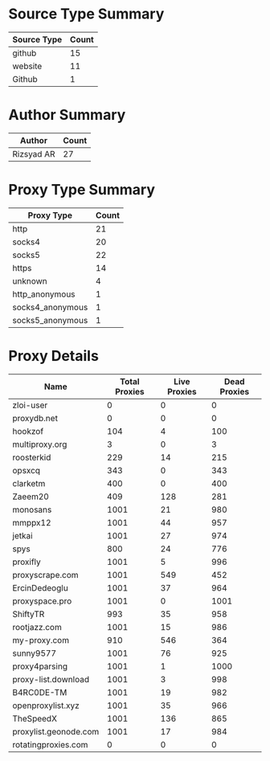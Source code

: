 # Source Type Summary

| Source Type | Count |
|-------------|-------|
| github | 15 |
| website | 11 |
| Github | 1 |


# Author Summary

| Author | Count |
|--------|-------|
| Rizsyad AR | 27 |


# Proxy Type Summary

| Proxy Type | Count |
|------------|-------|
| http | 21 |
| socks4 | 20 |
| socks5 | 22 |
| https | 14 |
| unknown | 4 |
| http_anonymous | 1 |
| socks4_anonymous | 1 |
| socks5_anonymous | 1 |


# Proxy Details

| Name | Total Proxies | Live Proxies | Dead Proxies |
|------|---------------|--------------|---------------|
| zloi-user | 0 | 0 | 0 |
| proxydb.net | 0 | 0 | 0 |
| hookzof | 104 | 4 | 100 |
| multiproxy.org | 3 | 0 | 3 |
| roosterkid | 229 | 14 | 215 |
| opsxcq | 343 | 0 | 343 |
| clarketm | 400 | 0 | 400 |
| Zaeem20 | 409 | 128 | 281 |
| monosans | 1001 | 21 | 980 |
| mmppx12 | 1001 | 44 | 957 |
| jetkai | 1001 | 27 | 974 |
| spys | 800 | 24 | 776 |
| proxifly | 1001 | 5 | 996 |
| proxyscrape.com | 1001 | 549 | 452 |
| ErcinDedeoglu | 1001 | 37 | 964 |
| proxyspace.pro | 1001 | 0 | 1001 |
| ShiftyTR | 993 | 35 | 958 |
| rootjazz.com | 1001 | 15 | 986 |
| my-proxy.com | 910 | 546 | 364 |
| sunny9577 | 1001 | 76 | 925 |
| proxy4parsing | 1001 | 1 | 1000 |
| proxy-list.download | 1001 | 3 | 998 |
| B4RC0DE-TM | 1001 | 19 | 982 |
| openproxylist.xyz | 1001 | 35 | 966 |
| TheSpeedX | 1001 | 136 | 865 |
| proxylist.geonode.com | 1001 | 17 | 984 |
| rotatingproxies.com | 0 | 0 | 0 |

